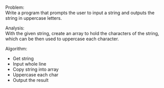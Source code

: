 Problem:  
 Write a program that prompts the user to input a string and outputs the string in uppercase letters.
 
Analysis:  
  With the given string, create an array to hold the characters of the string, which can be then used to uppercase each character.
 
Algorithm:   
  - Get string
  - Input whole line
  - Copy string into array
  - Uppercase each char
  - Output the result
 
 
 